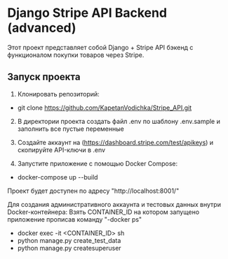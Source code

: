 # Django Stripe API Backend (advanced)

Этот проект представляет собой Django + Stripe API бэкенд с функционалом покупки товаров через Stripe.

## Запуск проекта

1. Клонировать репозиторий:
 - git clone https://github.com/KapetanVodichka/Stripe_API.git

2. В директории проекта создать файл .env по шаблону .env.sample и заполнить все пустые переменные

3. Создайте аккаунт на (https://dashboard.stripe.com/test/apikeys) и скопируйте API-ключи в .env

4. Запустите приложение с помощью Docker Compose:
 - docker-compose up --build


Проект будет доступен по адресу "http://localhost:8001/"

Для создания административного аккаунта и тестовых данных внутри Docker-контейнера:
Взять CONTAINER_ID на котором запущено приложение прописав команду "-docker ps"
 - docker exec -it <CONTAINER_ID> sh
 - python manage.py create_test_data
 - python manage.py createsuperuser

